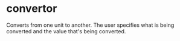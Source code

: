 # convertor
Converts from one unit to another. The user specifies what is being converted and the value that's being converted.
